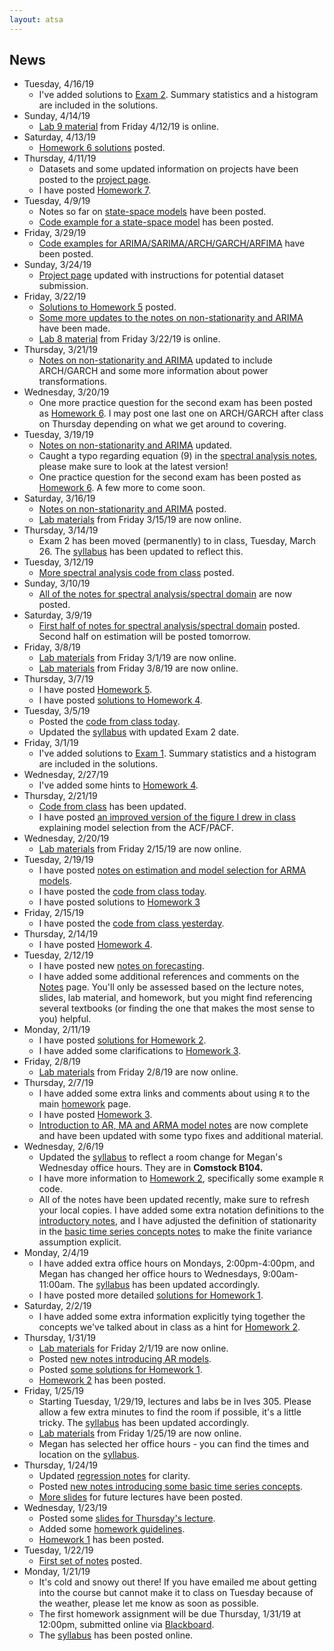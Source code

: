 ```yaml
---
layout: atsa
---
```


News
-------
* Tuesday, 4/16/19
   - I've added solutions to [Exam 2](https://maryclare.github.io/atsa/content/exams/ex_2_sol.pdf). Summary statistics and a histogram are included in the solutions.
* Sunday, 4/14/19
  - [Lab 9 material](https://github.com/maryclare/atsa/tree/master/content/labs/lab9) from Friday 4/12/19 is online.
* Saturday, 4/13/19
  - [Homework 6 solutions](https://maryclare.github.io/atsa/content/homework/hw_6_sol.pdf) posted.
* Thursday, 4/11/19
  - Datasets and some updated information on projects have been posted to the [project page](https://maryclare.github.io/atsa/project.html).
  - I have posted [Homework 7](https://maryclare.github.io/atsa/content/homework/hw_7.pdf).
* Tuesday, 4/9/19
  - Notes so far on [state-space models](https://maryclare.github.io/atsa/content/notes/notes_9.pdf) have been posted.
  - [Code example for a state-space model](https://maryclare.github.io/atsa/code/code_8.R) has been posted.
* Friday, 3/29/19
  - [Code examples for ARIMA/SARIMA/ARCH/GARCH/ARFIMA](https://maryclare.github.io/atsa/notes.html) have been posted.
* Sunday, 3/24/19
  - [Project page](https://maryclare.github.io/atsa/project.html) updated with instructions for potential dataset submission.
* Friday, 3/22/19
  - [Solutions to Homework 5](https://maryclare.github.io/atsa/content/homework/hw_5_sol.pdf) posted.
  - [Some more updates to the notes on non-stationarity and ARIMA](https://maryclare.github.io/atsa/content/notes/notes_7.pdf) have been made.
  - [Lab 8 material](https://github.com/maryclare/atsa/tree/master/content/labs/lab8) from Friday 3/22/19 is online.
* Thursday, 3/21/19
  - [Notes on non-stationarity and ARIMA](https://maryclare.github.io/atsa/content/notes/notes_7.pdf) updated to include ARCH/GARCH and some more information about power transformations.
* Wednesday, 3/20/19
  - One more practice question for the second exam has been posted as [Homework 6](https://maryclare.github.io/atsa/content/homework/hw_6.pdf). I may post one last one on ARCH/GARCH after class on Thursday depending on what we get around to covering.
* Tuesday, 3/19/19
  - [Notes on non-stationarity and ARIMA](https://maryclare.github.io/atsa/content/notes/notes_7.pdf) updated.
  - Caught a typo regarding equation (9) in the [spectral analysis notes](https://maryclare.github.io/atsa/content/notes/notes_6.pdf), please make sure to look at the latest version!
  - One practice question for the second exam has been posted as [Homework 6](https://maryclare.github.io/atsa/content/homework/hw_6.pdf). A few more to come soon.
* Saturday, 3/16/19
  - [Notes on non-stationarity and ARIMA](https://maryclare.github.io/atsa/content/notes/notes_7.pdf)  posted. 
  - [Lab materials](https://github.com/maryclare/atsa/tree/master/content/labs/lab7) from Friday 3/15/19 are now online.
* Thursday, 3/14/19
  - Exam 2 has been moved (permanently) to in class, Tuesday, March 26. The [syllabus](https://maryclare.github.io/atsa/content/syllabus.pdf)  has been updated to reflect this.
* Tuesday, 3/12/19
  - [More spectral analysis code from class](https://maryclare.github.io/atsa/content/code/code_3.R) posted. 
* Sunday, 3/10/19
  - [All of the notes for spectral analysis/spectral domain](https://maryclare.github.io/atsa/content/notes/notes_6.pdf) are now posted. 
* Saturday, 3/9/19
  - [First half of notes for spectral analysis/spectral domain](https://maryclare.github.io/atsa/content/notes/notes_6.pdf) posted. Second half on estimation will be posted tomorrow.
* Friday, 3/8/19
  - [Lab materials](https://github.com/maryclare/atsa/tree/master/content/labs/lab5) from Friday 3/1/19 are now online.
  - [Lab materials](https://github.com/maryclare/atsa/tree/master/content/labs/lab6) from Friday 3/8/19 are now online.
* Thursday, 3/7/19
    - I have posted [Homework 5](https://maryclare.github.io/atsa/content/homework/hw_5.pdf).
    - I have posted [solutions to Homework 4](https://maryclare.github.io/atsa/content/homework/hw_4_sol.pdf).
* Tuesday, 3/5/19
    - Posted the [code from class today](https://maryclare.github.io/atsa/content/code/code_3.R).
    - Updated the [syllabus](https://maryclare.github.io/atsa/content/syllabus.pdf) with updated Exam 2 date.
* Friday, 3/1/19
    - I've added solutions to [Exam 1](https://maryclare.github.io/atsa/content/exams/ex_1_sol.pdf). Summary statistics and a histogram are included in the solutions.
* Wednesday, 2/27/19
    - I've added some hints to [Homework 4](https://maryclare.github.io/atsa/content/homework/hw_4.pdf).
* Thursday, 2/21/19
    - [Code from class](https://github.com/maryclare/atsa/tree/master/content/code/code_2.R) has been updated.
    - I have posted [an improved version of the figure I drew in class](https://github.com/maryclare/atsa/tree/master/content/notes/model_select.pdf) explaining model selection from the ACF/PACF.
* Wednesday, 2/20/19
    - [Lab materials](https://github.com/maryclare/atsa/tree/master/content/labs/lab4) from Friday 2/15/19 are now online.
* Tuesday, 2/19/19
    - I have posted [notes on estimation and model selection for ARMA models](https://maryclare.github.io/atsa/content/notes/notes_5.pdf).
    - I have posted the [code from class today](https://maryclare.github.io/atsa/content/code/code_2.R).
    - I have posted solutions to [Homework 3](https://maryclare.github.io/atsa/content/homework/hw_3_sol.pdf)
* Friday, 2/15/19
    - I have posted the [code from class yesterday](https://maryclare.github.io/atsa/content/code/code_1.R).
* Thursday, 2/14/19
    - I have posted [Homework 4](https://maryclare.github.io/atsa/content/homework/hw_4.pdf).
* Tuesday, 2/12/19
    - I have posted new [notes on forecasting](https://maryclare.github.io/atsa/content/notes/notes_4.pdf).
    - I have added some additional references and comments on the [Notes](https://maryclare.github.io/atsa/notes.html) page. You'll only be assessed based on the lecture notes, slides, lab material, and homework, but you might find referencing several textbooks (or finding the one that makes the most sense to you) helpful.
* Monday, 2/11/19
    - I have posted [solutions for Homework 2](https://maryclare.github.io/atsa/content/homework/hw_2_sol.pdf).
    - I have added some clarifications to [Homework 3](https://maryclare.github.io/atsa/content/homework/hw_3.pdf).
* Friday, 2/8/19
    - [Lab materials](https://github.com/maryclare/atsa/tree/master/content/labs/lab3) from Friday 2/8/19 are now online.
* Thursday, 2/7/19
    - I have added some extra links and comments about using `R` to the main [homework](https://maryclare.github.io/atsa/homework.html) page.
    - I have posted [Homework 3](https://maryclare.github.io/atsa/content/homework/hw_3.pdf).
    - [Introduction to AR, MA and ARMA model notes](https://maryclare.github.io/atsa/content/notes/notes_3.pdf) are now complete and have been updated with some typo fixes and additional material.
* Wednesday, 2/6/19
    - Updated the [syllabus](https://maryclare.github.io/atsa/content/syllabus.pdf) to reflect a room change for Megan's Wednesday office hours. They are in **Comstock B104.**
    - I have more information to [Homework 2](https://maryclare.github.io/atsa/content/homework/hw_2.pdf), specifically some example `R` code.
    - All of the notes have been updated recently, make sure to refresh your local copies. I have added some extra notation definitions to the [introductory notes](https://maryclare.github.io/atsa/content/notes/notes_1.pdf), and I have adjusted the definition of stationarity in the [basic time series concepts notes](https://maryclare.github.io/atsa/content/notes/notes_2.pdf) to make the finite variance assumption explicit.
* Monday, 2/4/19
    - I have added extra office hours on Mondays, 2:00pm-4:00pm, and Megan has changed her office hours to Wednesdays, 9:00am-11:00am. The [syllabus](https://maryclare.github.io/atsa/content/syllabus.pdf) has been updated accordingly.
    - I have posted more detailed [solutions for Homework 1](https://maryclare.github.io/atsa/content/homework/hw_1_sol.pdf).
* Saturday, 2/2/19
    - I have added some extra information explicitly tying together the concepts we've talked about in class as a hint for [Homework 2](https://maryclare.github.io/atsa/content/homework/hw_2.pdf). 
* Thursday, 1/31/19
    - [Lab materials](https://github.com/maryclare/atsa/tree/master/content/labs/lab2) for Friday 2/1/19 are now online.
    - Posted [new notes introducing AR models](https://maryclare.github.io/atsa/content/notes/notes_3.pdf).
    - Posted [some solutions for Homework 1](https://maryclare.github.io/atsa/content/slides/slides_3.html).
    - [Homework 2](https://maryclare.github.io/atsa/content/homework/hw_2.pdf) has been posted.
* Friday, 1/25/19
    - Starting Tuesday, 1/29/19, lectures and labs be in Ives 305. Please allow a few extra minutes to find the room if possible, it's a little tricky. The [syllabus](https://maryclare.github.io/atsa/content/syllabus.pdf) has been updated accordingly.
    - [Lab materials](https://github.com/maryclare/atsa/tree/master/content/labs/lab1) from Friday 1/25/19 are now online.
    - Megan has selected her office hours - you can find the times and location on the [syllabus](https://maryclare.github.io/atsa/content/syllabus.pdf).
* Thursday, 1/24/19
    - Updated [regression notes](https://maryclare.github.io/atsa/content/notes/notes_1.pdf) for clarity.
    - Posted [new notes introducing some basic time series concepts](https://maryclare.github.io/atsa/content/notes/notes_2.pdf).
    - [More slides](https://maryclare.github.io/atsa/content/slides/slides_2.html) for future lectures have been posted.
* Wednesday, 1/23/19
    - Posted some [slides for Thursday's lecture](https://maryclare.github.io/atsa/content/slides/slides_1.html).
    - Added some [homework guidelines](https://maryclare.github.io/atsa/homework.html).
    - [Homework 1](https://maryclare.github.io/atsa/content/homework/hw_1.pdf) has been posted.
* Tuesday, 1/22/19
    - [First set of notes](https://maryclare.github.io/atsa/content/notes/notes_1.pdf) posted. 
* Monday, 1/21/19
    - It's cold and snowy out there! If you have emailed me about getting into the course but cannot make it to class on Tuesday because of the weather, please let me know as soon as possible.
    - The first homework assignment will be due Thursday, 1/31/19 at 12:00pm, submitted online via [Blackboard](https://blackboard.cornell.edu).
    - The [syllabus](https://maryclare.github.io/atsa/content/syllabus.pdf) has been posted online.
